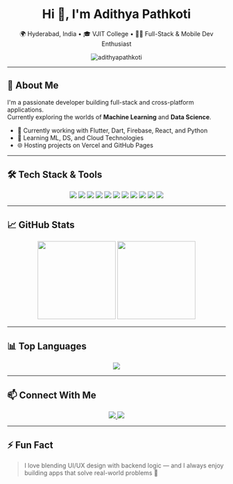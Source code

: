 <h1 align="center">Hi 👋, I'm Adithya Pathkoti</h1>
<p align="center">
  🌍 Hyderabad, India • 🎓 VJIT College • 👨‍💻 Full-Stack & Mobile Dev Enthusiast  
</p>

<p align="center">
  <img src="https://komarev.com/ghpvc/?username=adithyapathkoti&label=Profile%20views&color=0e75b6&style=flat" alt="adithyapathkoti" />
</p>

---

## 🚀 About Me

I'm a passionate developer building full-stack and cross-platform applications.  
Currently exploring the worlds of **Machine Learning** and **Data Science**.

- 🔭 Currently working with Flutter, Dart, Firebase, React, and Python
- 🌱 Learning ML, DS, and Cloud Technologies
- 🌐 Hosting projects on Vercel and GitHub Pages

---

## 🛠️ Tech Stack & Tools

<div align="center">

<!-- Languages -->
<img src="https://img.shields.io/badge/Dart-0175C2?style=for-the-badge&logo=dart&logoColor=white" />
<img src="https://img.shields.io/badge/JavaScript-F7DF1E?style=for-the-badge&logo=javascript&logoColor=black" />
<img src="https://img.shields.io/badge/Python-3776AB?style=for-the-badge&logo=python&logoColor=white" />
<img src="https://img.shields.io/badge/HTML5-E34F26?style=for-the-badge&logo=html5&logoColor=white" />
<img src="https://img.shields.io/badge/CSS3-1572B6?style=for-the-badge&logo=css3&logoColor=white" />

<!-- Frameworks -->
<img src="https://img.shields.io/badge/Flutter-02569B?style=for-the-badge&logo=flutter&logoColor=white" />
<img src="https://img.shields.io/badge/React-20232A?style=for-the-badge&logo=react&logoColor=61DAFB" />

<!-- Tools -->
<img src="https://img.shields.io/badge/Firebase-FFCA28?style=for-the-badge&logo=firebase&logoColor=black" />
<img src="https://img.shields.io/badge/Vercel-000000?style=for-the-badge&logo=vercel&logoColor=white" />
<img src="https://img.shields.io/badge/GitHub-181717?style=for-the-badge&logo=github&logoColor=white" />
<img src="https://img.shields.io/badge/VSCode-007ACC?style=for-the-badge&logo=visual-studio-code&logoColor=white" />

</div>

---

## 📈 GitHub Stats

<div align="center">
  <img src="https://github-readme-stats.vercel.app/api?username=adithyapathkoti&show_icons=true&theme=tokyonight" height="180" />
  <img src="https://github-readme-streak-stats.herokuapp.com/?user=adithyapathkoti&theme=tokyonight" height="180" />
</div>

---

## 📊 Top Languages

<div align="center">
  <img src="https://github-readme-stats.vercel.app/api/top-langs/?username=adithyapathkoti&layout=compact&theme=tokyonight" />
</div>

---

## 📫 Connect With Me

<p align="center">
  <!-- Add real links when available -->
  <a href="https://www.linkedin.com/in/adithyapathkoti" target="_blank">
    <img src="https://img.shields.io/badge/LinkedIn-0A66C2?style=for-the-badge&logo=linkedin&logoColor=white" />
  </a>
  <a href="mailto:your-email@example.com">
    <img src="https://img.shields.io/badge/Gmail-D14836?style=for-the-badge&logo=gmail&logoColor=white" />
  </a>
</p>

---

## ⚡ Fun Fact

> I love blending UI/UX design with backend logic — and I always enjoy building apps that solve real-world problems 🚀

